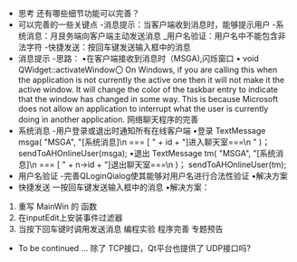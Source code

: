- 思考
还有哪些细节功能可以完善？
- 可以完善的一些关键点
-消息提示：当客户端收到消息时，能够提示用户
-系统消息：月艮务端向客户端主动发送消息
_用户名验证：用户名中不能包含非法字符
-快捷发送：按回车键发送输入框中的消息
- 消息提示
-思路：
•在客户端接收到消息时（MSGA),闪烁窗口
• void QWidget::activateWindow〇
On Windows, if you are calling this when the application is not currently the
active one then it will not make it the active window. It will change the color of
the taskbar entry to indicate that the window has changed in some way. This
is because Microsoft does not allow an application to interrupt what the user
is currently doing in another application.
网络聊天程序的完善
- 系统消息
-用户登录或退出时通知所有在线客户端
•登录
TextMessage msga(
"MSGA",
"[系统消息]\n === [ " + id + "]进入聊天室===\n "
)；
sendToAHOnlineUser(msga);
•退出
TextMessage tm(
"MSGA",
"[系统消息]\n === [ " + n->id + "]退出聊天室===\n
)；
sendToAHOnlineUser(tm);
- 用户名验证
-完善QLoginQialog使其能够对用户名进行合法性验证
•解决方案
- 快捷发送
一按回车键发送输入框中的消息
•解决方案：
1. 重写 MainWin 的 函数
2. 在inputEdit上安装事件过滤器
3. 当按下回车键时调用发送消息
编程实验 程序完善
专题预告
-  To be continued ...
除了 TCP接口，Qt平台也提供了 UDP接口吗?